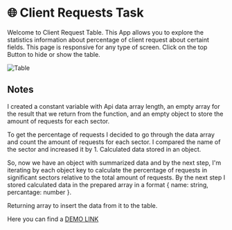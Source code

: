 # 🌐 Client Requests Task

Welcome to Client Request Table.
This App allows you to explore the statistics information about percentage of client request about certaint fields.
This page is responsive for any type of screen.
Click on the top Button to hide or show the table.

![Table](https://i.ibb.co/ZhWy63w/Screenshot-2023-10-12-at-7-30-48-PM.png)

## Notes

I created a constant variable with Api data array length, an empty array for the result that we return from the function, and an empty object to store the amount of requests for each sector.

To get the percentage of requests I decided to go through the data array and count the amount of requests for each sector. I compared the name of the sector and increased it by 1. Calculated data stored in an object.

So, now we have an object with summarized data and by the next step, I'm iterating by each object key to calculate the percentage of requests in significant sectors relative to the total amount of requests. By the next step I stored calculated data in the prepared array in a format { name: string, percantage: number }.

Returning array to insert the data from it to the table.

Here you can find a [DEMO LINK](https://test-task-substantive.vercel.app/)
